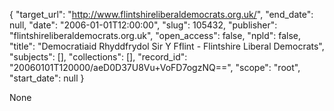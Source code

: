 {
  "target_url": "http://www.flintshireliberaldemocrats.org.uk/", 
  "end_date": null, 
  "date": "2006-01-01T12:00:00", 
  "slug": 105432, 
  "publisher": "flintshireliberaldemocrats.org.uk", 
  "open_access": false, 
  "npld": false, 
  "title": "Democratiaid Rhyddfrydol Sir Y Fflint - Flintshire Liberal Democrats", 
  "subjects": [], 
  "collections": [], 
  "record_id": "20060101T120000/aeD0D37U8Vu+VoFD7ogzNQ==", 
  "scope": "root", 
  "start_date": null
}

None